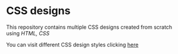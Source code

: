 # CSS designs
This repository contains multiple CSS designs created from scratch
\
using _HTML, CSS_

You can visit different CSS design styles clicking [here]()